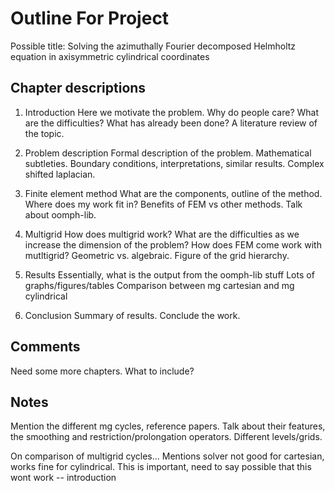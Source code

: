 # Outline For Project

Possible title:
	Solving the azimuthally Fourier decomposed Helmholtz equation in axisymmetric cylindrical coordinates

## Chapter descriptions

1. Introduction
	Here we motivate the problem.
	Why do people care?
	What are the difficulties?
	What has already been done?
	A literature review of the topic.

2. Problem description
	Formal description of the problem.
	Mathematical subtleties.
	Boundary conditions, interpretations, similar results.
	Complex shifted laplacian.

3. Finite element method
	What are the components, outline of the method.
	Where does my work fit in?
	Benefits of FEM vs other methods.
	Talk about oomph-lib.

4. Multigrid
	How does multigrid work?
	What are the difficulties as we increase the dimension of the problem?
	How does FEM come work with mutltigrid?
	Geometric vs. algebraic.
	Figure of the grid hierarchy.

5. Results
	Essentially, what is the output from the oomph-lib stuff
	Lots of graphs/figures/tables
	Comparison between mg cartesian and mg cylindrical

6. Conclusion 
	Summary of results.
	Conclude the work.

## Comments

Need some more chapters. What to include?



## Notes

Mention the different mg cycles, reference papers.
Talk about their features, the smoothing and restriction/prolongation operators.
Different levels/grids.

On comparison of multigrid cycles...
Mentions solver not good for cartesian, works fine for cylindrical.
This is important, need to say possible that this wont work -- introduction